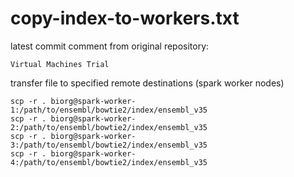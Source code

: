 # copy-index-to-workers.txt

latest commit comment from original repository:
```
Virtual Machines Trial
```

transfer file to specified remote destinations (spark worker nodes)
```
scp -r . biorg@spark-worker-1:/path/to/ensembl/bowtie2/index/ensembl_v35
scp -r . biorg@spark-worker-2:/path/to/ensembl/bowtie2/index/ensembl_v35
scp -r . biorg@spark-worker-3:/path/to/ensembl/bowtie2/index/ensembl_v35
scp -r . biorg@spark-worker-4:/path/to/ensembl/bowtie2/index/ensembl_v35
```
